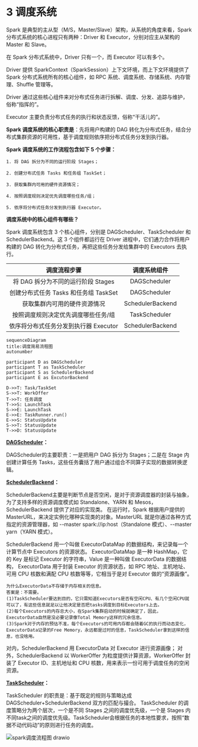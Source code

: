 # 3 调度系统

Spark 是典型的主从型（M/S，Master/Slave）架构，从系统的角度来看，Spark 分布式系统的核心进程只有两种：Driver 和 Executor，分别对应主从架构的 Master 和 Slave。

在 Spark 分布式系统中，Driver 只有一个，而 Executor 可以有多个。

Driver 提供 SparkContext（SparkSession）上下文环境，而上下文环境提供了 Spark 分布式系统所有的核心组件，如 RPC 系统、调度系统、存储系统、内存管理、Shuffle 管理等。

Driver 通过这些核心组件来对分布式任务进行拆解、调度、分发、追踪与维护，俗称“指挥的”。

Executor 主要负责分布式任务的执行和状态反馈，俗称“干活儿的”。

**Spark 调度系统的核心职责是**：先将用户构建的 DAG 转化为分布式任务，结合分布式集群资源的可用性，基于调度规则依序把分布式任务分发到执行器。

**Spark 调度系统的工作流程包含如下 5 个步骤：**

    1. 将 DAG 拆分为不同的运行阶段 Stages；
    
    2. 创建分布式任务 Tasks 和任务组 TaskSet；
    
    3. 获取集群内可用的硬件资源情况；
    
    4. 按照调度规则决定优先调度哪些任务/组；
    
    5. 依序将分布式任务分发到执行器 Executor。

**调度系统中的核心组件有哪些？**

Spark 调度系统包含 3 个核心组件，分别是 DAGScheduler、TaskScheduler 和 SchedulerBackend。这 3 个组件都运行在 Driver 进程中，它们通力合作将用户构建的 DAG 转化为分布式任务，再把这些任务分发给集群中的 Executors 去执行。

|  调度流程步骤   | 调度系统组件  |
|  :----:  | :----:  |
| 将 DAG 拆分为不同的运行阶段 Stages  | DAGScheduler |
| 创建分布式任务 Tasks 和任务组 TaskSet  | DAGScheduler |
| 获取集群内可用的硬件资源情况  | SchedulerBackend |
| 按照调度规则决定优先调度哪些任务/组  | TaskScheduler |
| 依序将分布式任务分发到执行器 Executor  | SchedulerBackend |

```mermaid
sequenceDiagram
title:调度简易流程图
autonumber

participant D as DAGScheduler
participant T as TaskScheduler
participant S as SchedulerBackend
participant E as ExcutorBackend

D->>T: Task/TaskSet
S->>T: WorkOffer
T->>T: 任务调度
T->>S: LaunchTask
S->>E: LaunchTask
E->>E: TaskRunner.run()
E->>S: StatusUpdate
S->>T: StatusUpdate
T->>D: StatusUpdate
```
**[DAGScheduler](https://github.com/apache/spark/blob/v3.2.1/core/src/main/scala/org/apache/spark/scheduler/DAGScheduler.scala)：**

DAGScheduler的主要职责：一是把用户 DAG 拆分为 Stages；二是在 Stage 内创建计算任务 Tasks，这些任务囊括了用户通过组合不同算子实现的数据转换逻辑。

**[SchedulerBackend](https://github.com/apache/spark/blob/v3.2.1/core/src/main/scala/org/apache/spark/scheduler/cluster/CoarseGrainedSchedulerBackend.scala)：**

SchedulerBackend主要是判断节点是否空闲，是对于资源调度器的封装与抽象，为了支持多样的资源调度模式如 Standalone、YARN 和 Mesos，SchedulerBackend 提供了对应的实现类。
在运行时，Spark 根据用户提供的 MasterURL，来决定实例化哪种实现类的对象。MasterURL 就是你通过各种方式指定的资源管理器，如 --master spark://ip:host（Standalone 模式）、--master yarn（YARN 模式）。

SchedulerBackend 用一个叫做 ExecutorDataMap 的数据结构，来记录每一个计算节点中 Executors 的资源状态。
ExecutorDataMap 是一种 HashMap，它的 Key 是标记 Executor 的字符串，Value 是一种叫做 ExecutorData 的数据结构，
ExecutorData 用于封装 Executor 的资源状态，如 RPC 地址、主机地址、可用 CPU 核数和满配 CPU 核数等等，它相当于是对 Executor 做的“资源画像”。

    为什么ExecutorData不存储于内存相关的信息。
    答案是：不需要。
    (1)TaskScheduler要达到目的，它只需知道Executors是否有空闲CPU、有几个空闲CPU就可以了，有这些信息就足以让他决定是否把tasks调度到目标Executors上去。
    (2)每个Executors的内存总大小，在Spark集群启动的时候就确定了，因此，ExecutorData自然是没必要记录像Total Memory这样的冗余信息。
    (3)Spark对于内存的预估不准，每个Executors的可用内存都会随着GC的执行而动态变化，ExecutorData记录的Free Memory，永远都是过时的信息，TaskScheduler拿到这样的信息，也没啥用。

对内，SchedulerBackend 用 ExecutorData 对 Executor 进行资源画像；
对外，SchedulerBackend 以 WorkerOffer 为粒度提供计算资源，WorkerOffer 封装了 Executor ID、主机地址和 CPU 核数，用来表示一份可用于调度任务的空闲资源。

**[TaskScheduler](https://github.com/apache/spark/blob/v3.2.1/core/src/main/scala/org/apache/spark/scheduler/TaskScheduler.scala)：**

TaskScheduler 的职责是：基于既定的规则与策略达成 DAGScheduler+SchedulerBackend 双方的匹配与撮合。
TaskScheduler 的调度策略分为两个层次，一个是不同 Stages 之间的调度优先级，一个是 Stages 内不同task之间的调度优先级。TaskScheduler会根据任务的本地性要求，按照“数据不动代码动”的原则进行任务的调度。

![spark调度流程图 drawio](https://user-images.githubusercontent.com/15443165/158060297-cd08f370-42ff-467e-8734-7b87311ba225.png)
